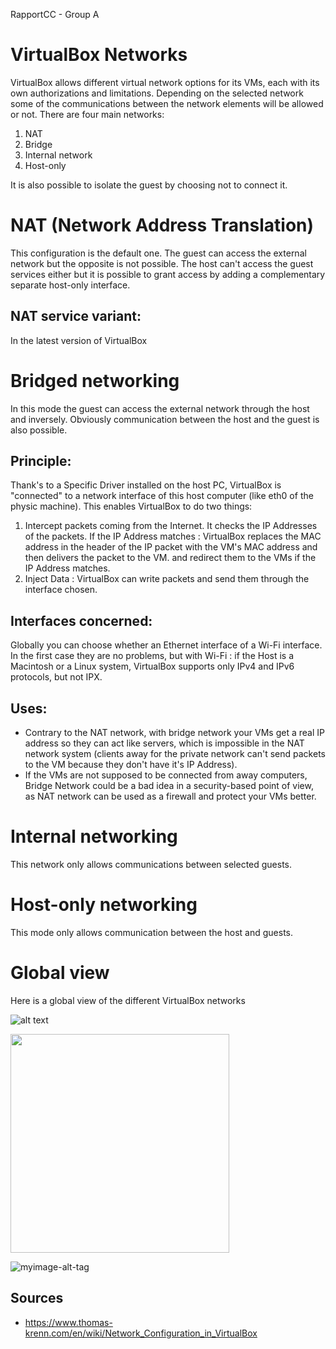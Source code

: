 RapportCC - Group A
# VirtualBox Networks
VirtualBox allows different virtual network options for its VMs, each with its own authorizations and limitations. Depending on the selected network some of the communications between the network elements will be allowed or not.
There are four main networks:
1. NAT
2. Bridge
3. Internal network
4. Host-only  

It is also possible to isolate the guest by choosing not to connect it.

# NAT (Network  Address Translation)
This configuration is the default one. The guest can access the external network but the opposite is not possible. The host can't access the guest services either but it is possible to grant access by adding a complementary separate host-only interface.

  ## NAT service variant:
In the latest version of VirtualBox

# Bridged networking
In this mode the guest can access the external network through the host and inversely. Obviously communication between the host and the guest is also possible.

  ## Principle:
Thank's to a Specific Driver installed on the host PC, VirtualBox is "connected" to a network interface of this host computer (like eth0 of the physic machine). This enables VirtualBox to do two things:
1. Intercept packets coming from the Internet. It checks the IP Addresses of the packets. If the IP Address matches : VirtualBox replaces the MAC address in the header of the IP packet with the VM's MAC address and then delivers the packet to the VM.
and redirect them to the VMs if the IP Address matches. 
2. Inject Data : VirtualBox can write packets and send them through the interface chosen.

  ## Interfaces concerned: 
Globally you can choose whether an Ethernet interface of a Wi-Fi interface. In the first case they are no problems, but with Wi-Fi : if the Host is a Macintosh or a Linux system, VirtualBox supports only IPv4 and IPv6 protocols, but not IPX.

  ## Uses:
* Contrary to the NAT network, with bridge network your VMs get a real IP address so they can act like servers, which is impossible in the NAT network system (clients away for the private network can't send packets to the VM because they don't have it's IP Address).
* If the VMs are not supposed to be connected from away computers, Bridge Network could be a bad idea in a security-based point of view, as NAT network can be used as a firewall and protect your VMs better. 


# Internal networking
This network only allows communications between selected guests.


# Host-only networking
This mode only allows communication between the host and guests.


# Global view
Here is a global view of the different VirtualBox networks

![alt text](https://en.wikipedia.org/wiki/Lenna#/media/File:Lenna.png)

<p>
  <img src="https://en.wikipedia.org/wiki/Lenna#/media/File:Lenna.png" width="350"/>
</p>

![myimage-alt-tag](https://en.wikipedia.org/wiki/Lenna#/media/File:Lenna.png)

  ## Sources
- https://www.thomas-krenn.com/en/wiki/Network_Configuration_in_VirtualBox
